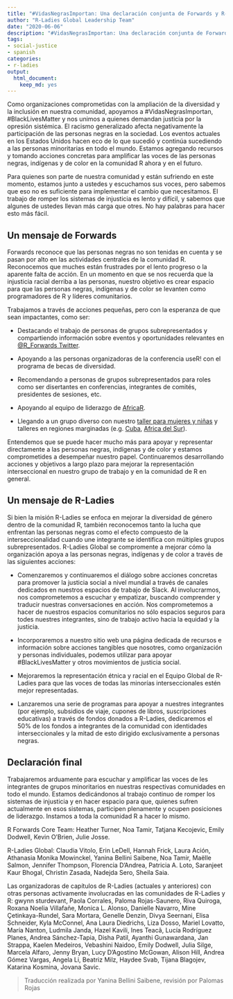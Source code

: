 ```yaml
---
title: "#VidasNegrasImportan: Una declaración conjunta de Forwards y R-Ladies"
author: "R-Ladies Global Leadership Team"
date: "2020-06-06"
description: "#VidasNegrasImportan: Una declaración conjunta de Forwards y R-Ladies"
tags: 
- social-justice
- spanish
categories:
- r-ladies
output: 
  html_document:
    keep_md: yes
---
```




Como organizaciones comprometidas con la ampliación de la diversidad y la inclusión en nuestra comunidad, apoyamos a #VidasNegrasImportan, #BlackLivesMatter y nos unimos a quienes demandan justicia por la opresión sistémica. El racismo generalizado afecta negativamente la participación de las personas negras en la sociedad. Los eventos actuales en los Estados Unidos hacen eco de lo que sucedió y continúa sucediendo a las personas minoritarias en todo el mundo. Estamos agregando recursos y tomando acciones concretas para amplificar las voces de las personas negras, indígenas y de color en la comunidad R ahora y en el futuro.

Para quienes son parte de nuestra comunidad y están sufriendo en este momento, estamos junto a ustedes y escuchamos sus voces, pero sabemos que eso no es suficiente para implementar el cambio que necesitamos. El trabajo de romper los sistemas de injusticia es lento y difícil, y sabemos que algunes de ustedes llevan más carga que otres. No hay palabras para hacer esto más fácil.

## Un mensaje de Forwards

Forwards reconoce que las personas negras no son tenidas en cuenta y se pasan por alto en las actividades centrales de la comunidad R. Reconocemos que muches están frustrades por el lento progreso o la aparente falta de acción. En un momento en que se nos recuerda que la injusticia racial derriba a las personas, nuestro objetivo es crear espacio para que las personas negras, indígenas y de color se levanten como programadores de R y líderes comunitarios.

Trabajamos a través de acciones pequeñas, pero con la esperanza de que sean impactantes, como ser:

* Destacando el trabajo de personas de grupos subrepresentados y compartiendo información sobre eventos y oportunidades relevantes en [@R_Forwards Twitter](https://twitter.com/r_forwards).

* Apoyando a las personas organizadoras de la conferencia useR! con el programa de becas de diversidad.

* Recomendando a personas de grupos subrepresentados para roles como ser disertantes en conferencias, integrantes de comités, presidentes de sesiones, etc.

* Apoyando al equipo de liderazgo de [AfricaR](https://africa-r.org/).

* Llegando a un grupo diverso con nuestro [taller para mujeres y niñas](https://forwards.github.io/blog/2019/09/22/workshops-for-women-and-girls/) y talleres en regiones marginadas (e.g. [Cuba](https://forwards.github.io/blog/2018/07/07/havanar/), [Africa del Sur](https://forwards.github.io/blog/2020/05/25/southern-africa-project-2020/)).

Entendemos que se puede hacer mucho más para apoyar y representar directamente a las personas negras, indígenas y de color y estamos comprometides a desempeñar nuestro papel. Continuaremos desarrollando acciones y objetivos a largo plazo para mejorar la representación interseccional en nuestro grupo de trabajo y en la comunidad de R en general.

## Un mensaje de R-Ladies

Si bien la misión R-Ladies se enfoca en mejorar la diversidad de género dentro de la comunidad R, también reconocemos tanto la lucha que enfrentan las personas negras como el efecto compuesto de la interseccionalidad cuando une integrante se identifica con múltiples grupos subrepresentados. R-Ladies Global se compromente a mejorar cómo la organización apoya a las personas negras, indígenas y de color a través de las siguientes acciones:

* Comenzaremos y continuaremos el diálogo sobre acciones concretas para promover la justicia social a nivel mundial a través de canales dedicados en nuestros espacios de trabajo de Slack. Al involucrarmos, nos comprometemos a escuchar y empatizar, buscando comprender y traducir nuestras conversaciones en acción. Nos comprometemos a hacer de nuestros espacios comunitarios no sólo espacios seguros para todes nuestres integrantes, sino de trabajo activo hacia la equidad y la justicia.

* Incorporaremos a nuestro sitio web una página dedicada de recursos e información sobre acciones tangibles que nosotres, como organización y personas individuales, podemos utilizar para apoyar #BlackLivesMatter y otros movimientos de justicia social.

* Mejoraremos la representación étnica y racial en el Equipo Global de R-Ladies para que las voces de todas las minorías interseccionales estén mejor representadas.

* Lanzaremos una serie de programas para apoyar a nuestres integrantes (por ejemplo, subsidios de viaje, cupones de libros, suscripciones educativas) a través de fondos donados a R-Ladies, dedicaremos el 50% de los fondos a integrantes de la comunidad con identidades interseccionales y la mitad de esto dirigido exclusivamente a personas negras.


## Declaración final

Trabajaremos arduamente para escuchar y amplificar las voces de les integrantes de grupos minoritarios en nuestras respectivas comunidades en todo el mundo. Estamos dedicándonos al trabajo continuo de romper los sistemas de injusticia y en hacer espacio para que, quienes sufren actualmente en esos sistemas, participen plenamente y ocupen posiciones de liderazgo. Instamos a toda la comunidad R a hacer lo mismo.

R Forwards Core Team: Heather Turner, Noa Tamir, Tatjana Kecojevic, Emily Dodwell, Kevin O’Brien, Julie Josse.

R-Ladies Global: Claudia Vitolo, Erin LeDell, Hannah Frick, Laura Ación, Athanasia Monika Mowinckel, Yanina Bellini Saibene, Noa Tamir, Maëlle Salmon, Jennifer Thompson, Florencia D’Andrea, Patricia A. Loto, Saranjeet Kaur Bhogal, Christin Zasada, Nadejda Sero, Sheila Saia.

Las organizadoras de capítulos de R-Ladies (actuales y anteriores) con otras personas activamente involucradas en las comunidades de R-Ladies y R: gwynn sturdevant, Paola Corrales, Paloma Rojas-Saunero, Riva Quiroga, Roxana Noelia Villafañe, Monica L. Alonso, Danielle Navarro, Mine Çetinkaya-Rundel, Sara Mortara, Genelle Denzin, Divya Seernani, Elisa Schneider, Kyla McConnel, Ana Laura Diedrichs, Liza Dosso, Mariel Lovatto, María Nanton, Ludmila Janda, Hazel Kavili, Ines Teacã, Lucía Rodríguez Planes, Andrea Sánchez-Tapia, Disha Patil, Ayanthi Gunawardana, Jan Strappa, Kaelen Medeiros, Vebashini Naidoo, Emily Dodwell, Julia Silge, Marcela Alfaro, Jenny Bryan, Lucy D’Agostino McGowan, Alison Hill, Andrea Gómez Vargas, Angela Li, Beatriz Milz, Haydee Svab, Tijana Blagojev, Katarina Kosmina, Jovana Savic.


> Traducción realizada por Yanina Bellini Saibene, revisión por Palomas Rojas
